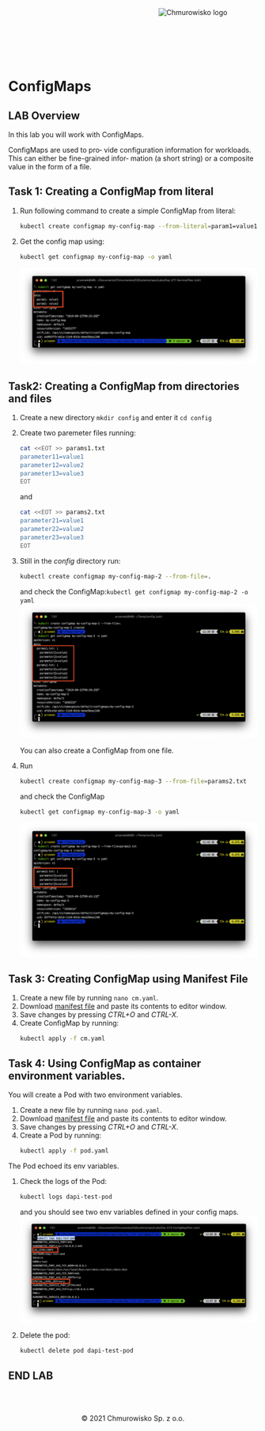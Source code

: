 <img src="../../../img/logo.png" alt="Chmurowisko logo" width="200" align="right">
<br><br>
<br><br>
<br><br>

# ConfigMaps

## LAB Overview
In this lab you will work with ConfigMaps.

ConfigMaps are used to pro‐ vide configuration information for workloads. This can either be fine-grained infor‐ mation (a short string) or a composite value in the form of a file.

## Task 1: Creating a ConfigMap from literal

1. Run following command to create a simple ConfigMap from literal:
   ```bash
   kubectl create configmap my-config-map --from-literal=param1=value1 --from-literal=param2=value2
   ```
1. Get the config map using:
   ```bash
   kubectl get configmap my-config-map -o yaml
   ```
    ![img](./img/cf1.png)

## Task2: Creating a ConfigMap from directories and files

1. Create a new directory `mkdir config` and enter it `cd config`
1. Create two paremeter files running:
   ```bash
   cat <<EOT >> params1.txt
   parameter11=value1
   parameter12=value2
   parameter13=value3
   EOT
   ```
   and
   ```bash
   cat <<EOT >> params2.txt
   parameter21=value1
   parameter22=value2
   parameter23=value3
   EOT
   ```
1. Still in the *config* directory run: 
   ```bash
   kubectl create configmap my-config-map-2 --from-file=.
   ```
   and check the ConfigMap:`kubectl get configmap my-config-map-2 -o yaml`
   ![img](./img/cf2.png)

   You can also create a ConfigMap from one file.

1. Run 
   ```bash 
   kubectl create configmap my-config-map-3 --from-file=params2.txt
   ```
   and check the ConfigMap 
   ```bash
   kubectl get configmap my-config-map-3 -o yaml
   ```
   ![img](./img/cf3.png)

## Task 3: Creating ConfigMap using Manifest File

1. Create a new file by running `nano cm.yaml`.
1. Download [manifest file](./files/cm.yaml) and paste its contents to editor window.
1. Save changes by pressing *CTRL+O* and *CTRL-X*.
1. Create ConfigMap by running: 
   ```bash
   kubectl apply -f cm.yaml
   ```

## Task 4: Using ConfigMap as container environment variables.
You will create a Pod with two environment variables.

1. Create a new file by running `nano pod.yaml`.
1. Download [manifest file](./files/pod.yaml) and paste its contents to editor window.
1. Save changes by pressing *CTRL+O* and *CTRL-X*.
1. Create a Pod by running: 
   ```bash
   kubectl apply -f pod.yaml
   ```
The Pod echoed its env variables.

1. Check the logs of the Pod: 
   ```bash
   kubectl logs dapi-test-pod
   ``` 
   and you should see two env variables defined in your config maps.
    ![img](./img/cf4.png)

2. Delete the pod: 
   ```bash
   kubectl delete pod dapi-test-pod
   ```

## END LAB

<br><br>

<center><p>&copy; 2021 Chmurowisko Sp. z o.o.<p></center>
